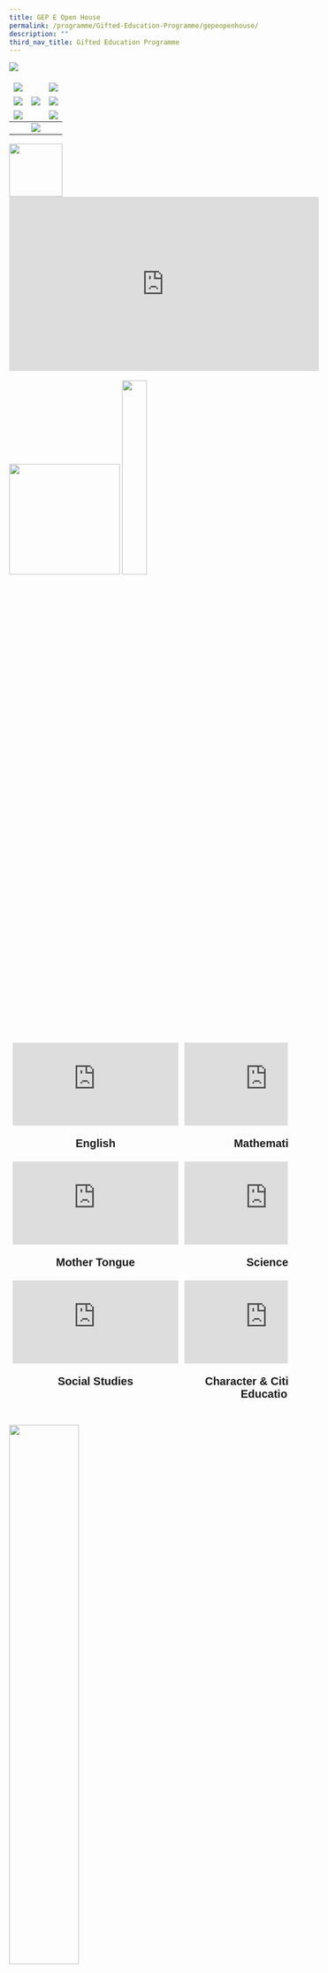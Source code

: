 ```yaml
---
title: GEP E Open House
permalink: /programme/Gifted-Education-Programme/gepeopenhouse/
description: ""
third_nav_title: Gifted Education Programme
---
```

<img style="align: center" src="/images/title.png">

<table><thead><tr><th style="border-color:white;"><img src="/images/sb_intro2.png"></th><th style="border-color:white;" rowspan="3"><img src="/images/rgpsgepgirl_2.png"></th><th style="border-color:white;"><img src="/images/sb_subjects2.png"></th></tr><tr><th style="border-color:white;"><img src="/images/sb_grad2.png"></th><th style="border-color:white;"><img src="/images/sb_program2.png"></th></tr><tr><th style="border-color:white;"><img src="/images/sb_P4Orient.png"></th><th style="border-color:white;"><img src="/images/sb_spaces2.png"></th></tr></thead><tbody><tr><td></td><td><img src="/images/sb_faq2.png"></td><td></td></tr></tbody></table>

<img style="width:10vw; align: center" src="/images/intro.png">
<br>
<center><iframe allowfullscreen="" allow="accelerometer; autoplay; clipboard-write; encrypted-media; gyroscope; picture-in-picture" frameborder="0" title="YouTube video player" src="https://www.youtube.com/embed/nzFl7DkRwj4" height="315" width="560"></iframe></center>
<br>
<img style="width: 200px; align: center" src="/images/top.png">

<img style="width:30%; align: center" src="/images/subjects.png">

<table class="tg" style="border-collapse:collapse;border-spacing:0"><thead><tr><th style="border-color:white;border-style:solid;border-width:1px;overflow:hidden;padding:10px 5px;vertical-align:top;horizontal-align:center;text-align:center;"><iframe allowfullscreen="" allow="accelerometer; autoplay; clipboard-write; encrypted-media; gyroscope; picture-in-picture" frameborder="0" title="YouTube video player" src="https://www.youtube.com/embed/Rx3Dcn4ZXWY"></iframe></th><th style="border-color:white;border-style:solid;border-width:1px;overflow:hidden;padding:10px 5px;;vertical-align:top;horizontal-align:center;text-align:center;"><iframe allowfullscreen="" allow="accelerometer; autoplay; clipboard-write; encrypted-media; gyroscope; picture-in-picture" frameborder="0" title="YouTube video player" src="https://www.youtube.com/embed/t5eEzEfbY4c"></iframe></th></tr></thead><tbody><tr><td style="border-color:white;border-style:solid;border-width:1px;font-family:Arial, sans-serif;font-size:20px;font-weight:bold;overflow:hidden;padding:10px 5px;text-align:center;vertical-align:top;word-break:normal">English</td><td style="border-color:white;border-style:solid;border-width:1px;font-family:Arial, sans-serif;font-size:20px;font-weight:bold;overflow:hidden;padding:10px 5px;text-align:center;vertical-align:top;word-break:normal">Mathematics</td></tr><tr><td style="border-color:white;border-style:solid;border-width:1px;overflow:hidden;padding:10px 5px;;vertical-align:top;horizontal-align:center;text-align:center;"><iframe allowfullscreen="" allow="accelerometer; autoplay; clipboard-write; encrypted-media; gyroscope; picture-in-picture" frameborder="0" title="YouTube video player" src="https://www.youtube.com/embed/ytryWx9UKHg"></iframe></td><td style="border-color:white;border-style:solid;border-width:1px;overflow:hidden;padding:10px 5px;;vertical-align:top;horizontal-align:center;text-align:center;"><iframe allowfullscreen="" allow="accelerometer; autoplay; clipboard-write; encrypted-media; gyroscope; picture-in-picture" frameborder="0" title="YouTube video player" src="https://www.youtube.com/embed/Xos9NV1oO1o"></iframe></td></tr><tr><td style="border-color:white;border-style:solid;border-width:1px;font-family:Arial, sans-serif;font-size:20px;font-weight:bold;overflow:hidden;padding:10px 5px;text-align:center;vertical-align:top;word-break:normal">Mother Tongue</td><td style="border-color:white;border-style:solid;border-width:1px;font-family:Arial, sans-serif;font-size:20px;font-weight:bold;overflow:hidden;padding:10px 5px;text-align:center;vertical-align:top;word-break:normal">Science</td></tr><tr><td style="border-color:white;border-style:solid;border-width:1px;overflow:hidden;padding:10px 5px;vertical-align:top;horizontal-align:center;text-align:center;"><iframe allowfullscreen="" allow="accelerometer; autoplay; clipboard-write; encrypted-media; gyroscope; picture-in-picture" frameborder="0" title="YouTube video player" src="https://www.youtube.com/embed/s1Tb6h_mUII"></iframe></td><td style="border-color:white;border-style:solid;border-width:1px;overflow:hidden;padding:10px 5px;;vertical-align:top;horizontal-align:center;text-align:center;"><iframe allowfullscreen="" allow="accelerometer; autoplay; clipboard-write; encrypted-media; gyroscope; picture-in-picture" frameborder="0" title="YouTube video player" src="https://www.youtube.com/embed/Kj_dTwN91zc"></iframe></td></tr><tr><td style="border-color:white;border-style:solid;border-width:1px;font-family:Arial, sans-serif;font-size:20px;font-weight:bold;overflow:hidden;padding:10px 5px;text-align:center;vertical-align:top;word-break:normal">Social Studies</td><td style="border-color:white;border-style:solid;border-width:1px;font-family:Arial, sans-serif;font-size:20px;font-weight:bold;overflow:hidden;padding:10px 5px;text-align:center;vertical-align:top;word-break:normal">Character &amp; Citizenship Education</td></tr></tbody></table>

<br>

<img style="width:50%; align: center" src="/images/reflection1.png">
<br>
<center><iframe allowfullscreen="" allow="accelerometer; autoplay; clipboard-write; encrypted-media; gyroscope; picture-in-picture" frameborder="0" title="YouTube video player" src="https://www.youtube.com/embed/edwfueHzpfI" height="315" width="560"></iframe></center>

<table><thead><tr><th style="border-color:white;border-style:solid;border-width:1px;overflow:hidden;padding:10px 5px;;vertical-align:top;horizontal-align:center;text-align:center;"><iframe allowfullscreen="" allow="accelerometer; autoplay; clipboard-write; encrypted-media; gyroscope; picture-in-picture" frameborder="0" title="YouTube video player" src="https://www.youtube.com/embed/OBJqz5SfUfc"></iframe></th><th style="border-color:white;border-style:solid;border-width:1px;overflow:hidden;padding:10px 5px;;vertical-align:top;horizontal-align:center;text-align:center;"><iframe allowfullscreen="" allow="accelerometer; autoplay; clipboard-write; encrypted-media; gyroscope; picture-in-picture" frameborder="0" title="YouTube video player" src="https://www.youtube.com/embed/hJ6kwFp-87I"></iframe></th></tr></thead><tbody><tr><td style="border-color:white;border-style:solid;border-width:1px;overflow:hidden;padding:10px 5px;;vertical-align:top;horizontal-align:center;text-align:center;"><iframe allowfullscreen="" allow="accelerometer; autoplay; clipboard-write; encrypted-media; gyroscope; picture-in-picture" frameborder="0" title="YouTube video player" src="https://www.youtube.com/embed/TcnSVTOyj2w"></iframe></td><td style="border-color:white;border-style:solid;border-width:1px;overflow:hidden;padding:10px 5px;;vertical-align:top;horizontal-align:center;text-align:center;"><iframe allowfullscreen="" allow="accelerometer; autoplay; clipboard-write; encrypted-media; gyroscope; picture-in-picture" frameborder="0" title="YouTube video player" src="https://www.youtube.com/embed/AYjOmi0cK68"></iframe></td></tr></tbody></table>

<br>

<img style="width:50%; align: center" src="/images/program.png">
<br>

<table class="tg" style="border-collapse:collapse;border-spacing:0"><thead><tr><th style="border-color:white;border-style:solid;border-width:1px;overflow:hidden;padding:10px 5px;vertical-align:top;horizontal-align:center;text-align:center;"><iframe allowfullscreen="" allow="accelerometer; autoplay; clipboard-write; encrypted-media; gyroscope; picture-in-picture" frameborder="0" title="YouTube video player" src="https://www.youtube.com/embed/LYaCTB3cOqA"></iframe></th><th style="border-color:white;border-style:solid;border-width:1px;overflow:hidden;padding:10px 5px;;vertical-align:top;horizontal-align:center;text-align:center;"><iframe allowfullscreen="" allow="accelerometer; autoplay; clipboard-write; encrypted-media; gyroscope; picture-in-picture" frameborder="0" title="YouTube video player" src="https://www.youtube.com/embed/KjTlTp4RMD4"></iframe></th></tr></thead><tbody><tr><td style="border-color:white;border-style:solid;border-width:1px;font-family:Arial, sans-serif;font-size:20px;font-weight:bold;overflow:hidden;padding:10px 5px;text-align:center;vertical-align:top;word-break:normal">Future Problem Solving Program<br>Junior Model United Nations
Debate</td><td style="border-color:white;border-style:solid;border-width:1px;font-family:Arial, sans-serif;font-size:20px;font-weight:bold;overflow:hidden;padding:10px 5px;text-align:center;vertical-align:top;word-break:normal">Individualised Research Study (IRS)</td></tr><tr><td style="border-color:white;border-style:solid;border-width:1px;overflow:hidden;padding:10px 5px;;vertical-align:top;horizontal-align:center;text-align:center;"><iframe allowfullscreen="" allow="accelerometer; autoplay; clipboard-write; encrypted-media; gyroscope; picture-in-picture" frameborder="0" title="YouTube video player" src="https://www.youtube.com/embed/m5AhuvE_FMs"></iframe></td><td style="border-color:white;border-style:solid;border-width:1px;overflow:hidden;padding:10px 5px;;vertical-align:top;horizontal-align:center;text-align:center;"><iframe allowfullscreen="" allow="accelerometer; autoplay; clipboard-write; encrypted-media; gyroscope; picture-in-picture" frameborder="0" title="YouTube video player" src="https://www.youtube.com/embed/pS8LIPUmwHU"></iframe></td></tr><tr><td style="border-color:white;border-style:solid;border-width:1px;font-family:Arial, sans-serif;font-size:20px;font-weight:bold;overflow:hidden;padding:10px 5px;text-align:center;vertical-align:top;word-break:normal">Innovation Programme (IvP)</td><td style="border-color:white;border-style:solid;border-width:1px;font-family:Arial, sans-serif;font-size:20px;font-weight:bold;overflow:hidden;padding:10px 5px;text-align:center;vertical-align:top;word-break:normal">Pupil Development</td></tr><tr><td style="border-color:white;border-style:solid;border-width:1px;overflow:hidden;padding:10px 5px;vertical-align:top;horizontal-align:center;text-align:center;"><iframe allowfullscreen="" allow="accelerometer; autoplay; clipboard-write; encrypted-media; gyroscope; picture-in-picture" frameborder="0" title="YouTube video player" src="https://www.youtube.com/embed/cHID7N6kKGE"></iframe></td><td style="border-color:white;border-style:solid;border-width:1px;overflow:hidden;padding:10px 5px;;vertical-align:top;horizontal-align:center;text-align:center;"><iframe allowfullscreen="" allow="accelerometer; autoplay; clipboard-write; encrypted-media; gyroscope; picture-in-picture" frameborder="0" title="YouTube video player" src="https://www.youtube.com/embed/H6P50GxIMVY"></iframe></td></tr><tr><td style="border-color:white;border-style:solid;border-width:1px;font-family:Arial, sans-serif;font-size:20px;font-weight:bold;overflow:hidden;padding:10px 5px;text-align:center;vertical-align:top;word-break:normal">Computer Enrichment Programme (CEP)</td><td style="border-color:white;border-style:solid;border-width:1px;font-family:Arial, sans-serif;font-size:20px;font-weight:bold;overflow:hidden;padding:10px 5px;text-align:center;vertical-align:top;word-break:normal">Values-In-Action
 (VIA)</td></tr></tbody></table>
<br>
<img style="width:50%; align: center" src="/images/p4orientation.png">
<br>
<center><iframe allowfullscreen="" allow="accelerometer; autoplay; clipboard-write; encrypted-media; gyroscope; picture-in-picture" frameborder="0" title="YouTube video player" src="https://www.youtube.com/embed/p4PLvbzwx5E" height="315" width="560"></iframe></center>
<br>
<img style="width:50%; align: center" src="/images/spaces.png">
<br>
<center>
<iframe allowfullscreen="" allow="accelerometer; autoplay; clipboard-write; encrypted-media; gyroscope; picture-in-picture" frameborder="0" title="YouTube video player" src="https://www.youtube.com/embed/OvReZhBisYA" height="315" width="560"></iframe></center>
<br>
<img style="width:50%; align: center" src="/images/FAQ.png">

<center>
<iframe allowfullscreen="true" height="749" width="1280" frameborder="0" src="https://docs.google.com/presentation/d/e/2PACX-1vQX3aEVjkphZ-EyDejOHWUDOExkiwhjL-kou0U_rg_nN_FhJYLP4f_U9hSsur1bqQ/embed?start=true&amp;loop=true&amp;delayms=5000"></iframe>
</center>